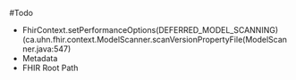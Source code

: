 #Todo
- FhirContext.setPerformanceOptions(DEFERRED_MODEL_SCANNING)
  (ca.uhn.fhir.context.ModelScanner.scanVersionPropertyFile(ModelScanner.java:547)
- Metadata
- FHIR Root Path